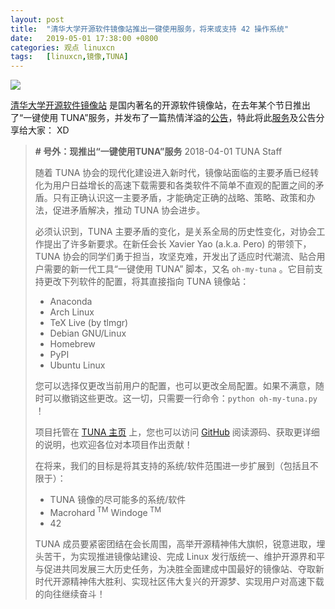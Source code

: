 ```yaml
---
layout: post
title:	"清华大学开源软件镜像站推出一键使用服务，将来或支持 42 操作系统"
date:	2019-05-01 17:38:00 +0800 
categories:	观点 linuxcn 
tags:	[linuxcn,镜像,TUNA]
---
```



![](/Asserts/Images//attachment/album/201905/01/173714gr1cboxa9sxf1owx.jpg)


[清华大学开源软件镜像站](https://mirrors.tuna.tsinghua.edu.cn/) 是国内著名的开源软件镜像站，在去年某个节日推出了“一键使用 TUNA”服务，并发布了一篇热情洋溢的[公告](https://mirrors.tuna.tsinghua.edu.cn/news/oh-my-tuna/)，特此将此[服务](https://tuna.moe/oh-my-tuna)及公告分享给大家： XD



> **# 号外：现推出“一键使用TUNA”服务**
> 2018-04-01  TUNA Staff
> 
> 
> 随着 TUNA 协会的现代化建设进入新时代，镜像站面临的主要矛盾已经转化为用户日益增长的高速下载需要和各类软件不简单不直观的配置之间的矛盾。只有正确认识这一主要矛盾，才能确定正确的战略、策略、政策和办法，促进矛盾解决，推动 TUNA 协会进步。
> 
> 
> 必须认识到，TUNA 主要矛盾的变化，是关系全局的历史性变化，对协会工作提出了许多新要求。在新任会长 Xavier Yao (a.k.a. Pero) 的带领下，TUNA 协会的同学们勇于担当，攻坚克难，开发出了适应时代潮流、贴合用户需要的新一代工具“一键使用 TUNA” 脚本，又名 `oh-my-tuna` 。它目前支持更改下列软件的配置，将其直接指向 TUNA 镜像站：
> 
> 
> * Anaconda
> * Arch Linux
> * TeX Live (by tlmgr)
> * Debian GNU/Linux
> * Homebrew
> * PyPI
> * Ubuntu Linux
> 
> 
> 您可以选择仅更改当前用户的配置，也可以更改全局配置。如果不满意，随时可以撤销这些更改。这一切，只需要一行命令：`python oh-my-tuna.py` ！
> 
> 
> 项目托管在 [TUNA 主页](https://tuna.moe/oh-my-tuna) 上，您也可以访问 [GitHub](https://github.com/tuna/oh-my-tuna) 阅读源码、获取更详细的说明，也欢迎各位对本项目作出贡献！
> 
> 
> 在将来，我们的目标是将其支持的系统/软件范围进一步扩展到（包括且不限于）：
> 
> 
> * TUNA 镜像的尽可能多的系统/软件
> * Macrohard<sup> TM</sup> Windoge<sup> TM</sup>
> * 42
> 
> 
> TUNA 成员要紧密团结在会长周围，高举开源精神伟大旗帜，锐意进取，埋头苦干，为实现推进镜像站建设、完成 Linux 发行版统一、维护开源界和平与促进共同发展三大历史任务，为决胜全面建成中国最好的镜像站、夺取新时代开源精神伟大胜利、实现社区伟大复兴的开源梦、实现用户对高速下载的向往继续奋斗！
> 
> 
>
